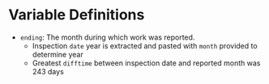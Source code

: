 # Variable Definitions

* `ending`: The month during which work was reported.
    - Inspection `date` year is extracted and pasted with `month` provided to determine year
    - Greatest `difftime` between inspection date and reported month was 243 days
